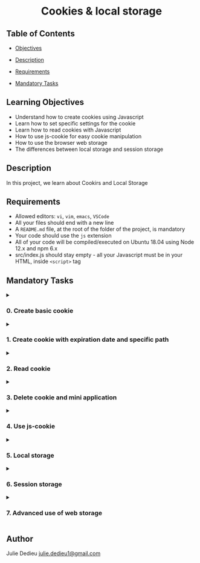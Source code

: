 # <p align="center">Cookies & local storage</p>

## Table of Contents

- [Objectives](#objectives)

- [Description](#Descritpion)

- [Requirements](#requirements)

- [Mandatory Tasks](#mandatory-tasks)

## Learning Objectives

- Understand how to create cookies using Javascript
- Learn how to set specific settings for the cookie
- Learn how to read cookies with Javascript
- How to use js-cookie for easy cookie manipulation
- How to use the browser web storage
- The differences between local storage and session storage

## Description

In this project, we learn about Cookirs and Local Storage

## Requirements

- Allowed editors: `vi`, `vim`, `emacs`, `VSCode`
- All your files should end with a new line
- A `README.md` file, at the root of the folder of the project, is mandatory
- Your code should use the `js` extension
- All of your code will be compiled/executed on Ubuntu 18.04 using Node 12.x and npm 6.x
- src/index.js should stay empty - all your Javascript must be in your HTML, inside `<script>` tag

## Mandatory Tasks

<details close><summary>
  
### 0. Create basic cookie

</summary>

<img src="./img/0-1.png">

<img src="./img/0-2.png">

<img src="./img/0-3.png">

</details>

<details close><summary>

### 1. Create cookie with expiration date and specific path

</summary>

<img src="./img/1.png">

</details>

<details close><summary>

### 2. Read cookie

</summary>

<img src="./img/2.png">

</details>

<details close><summary>

### 3. Delete cookie and mini application

</summary>

<img src="./img/3-1.png">

<img src="./img/3-2.png">

</details>

<details close><summary>

### 4. Use js-cookie

</summary>

<img src="./img/4-1.png">

<img src="./img/4-2.png">

</details>

<details close><summary>

### 5. Local storage

</summary>

<img src="./img/5-1.png">

<img src="./img/5-2.png">

</details>

<details close><summary>

### 6. Session storage

</summary>

<img src="./img/6-1.png">  

<img src="./img/6-2.png">  

<img src="./img/6-3.png">

<img src="./img/6-4.png">

<img src="./img/6-5.png">

</details>

<details close><summary>

### 7. Advanced use of web storage

</summary>

<img src="./img/7-1.png">

<img src="./img/7-2.png">

</details>

## Author

Julie Dedieu <julie.dedieu1@gmail.com>
